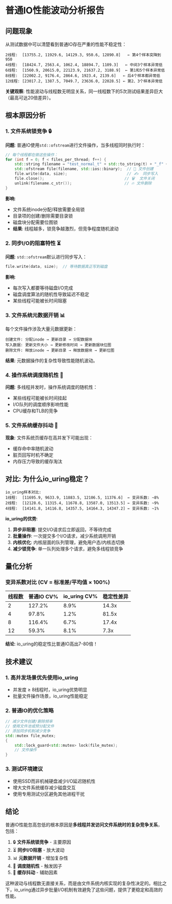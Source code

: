 # 普通IO性能波动分析报告

## 问题现象

从测试数据中可以清楚看到普通IO存在严重的性能不稳定性：

```
2线程:  [13755.2, 11929.6, 14129.3, 950.6, 12890.8]   ← 第4个样本突降到950
4线程:  [18424.7, 2563.4, 1062.4, 18894.7, 1109.3]   ← 中间3个样本异常低
6线程:  [1560.9, 20615.0, 22123.9, 21637.2, 3188.9]  ← 第1和5个样本异常低
8线程:  [22002.2, 9176.4, 2864.6, 1923.4, 2139.6]   ← 后4个样本都异常低
12线程: [23017.2, 1387.5, 7049.7, 23636.0, 22028.5] ← 第2、3个样本异常低
```

**关键观察**: 性能波动与线程数无明显关系，同一线程数下的5次测试结果差异巨大（最高可达20倍差异）。

## 根本原因分析

### 1. 文件系统锁竞争 🔒

**问题**: 普通IO使用`std::ofstream`进行文件操作，当多线程同时执行时：

```cpp
// 每个线程都在做这些操作：
for (int f = 0; f < files_per_thread; f++) {
    std::string filename = "test_normal_t" + std::to_string(t) + "_f" + std::to_string(f) + ".dat";
    std::ofstream file(filename, std::ios::binary);  // 📁 文件创建
    file.write(data, size);                          // ✍️  同步写入
    file.close();                                   // 🗑️  文件关闭
    unlink(filename.c_str());                       // 🔥 文件删除
}
```

**影响**:
- 文件系统inode分配/释放需要全局锁
- 目录项的创建/删除需要目录锁
- 磁盘块分配需要位图锁
- **结果**: 线程越多，锁竞争越激烈，但竞争程度随机波动

### 2. 同步I/O的阻塞特性 ⏳

**问题**: `std::ofstream`默认进行同步写入：
```cpp
file.write(data, size);  // 等待数据真正写到磁盘
```

**影响**:
- 每次写入都要等待磁盘I/O完成
- 磁盘调度算法的随机性导致延迟不稳定
- 某些线程可能被长时间阻塞

### 3. 文件系统元数据开销 📊

每个文件操作涉及大量元数据更新：
```
创建文件: 分配inode → 更新目录 → 分配数据块
写入数据: 更新文件大小 → 更新修改时间 → 更新数据块位图
删除文件: 释放inode → 更新目录 → 释放数据块 → 更新位图
```

**结果**: 元数据操作的复杂性导致性能随机波动。

### 4. 操作系统调度随机性 🎲

**问题**: 多线程并发时，操作系统调度的随机性：
- 某些线程可能被长时间挂起
- I/O队列的调度顺序影响性能
- CPU缓存和TLB的竞争

### 5. 文件系统缓存抖动 💾

**现象**: 文件系统页缓存在高并发下可能出现：
- 缓存命中率随机波动
- 脏页回写时机不确定
- 内存压力导致的缓存淘汰

## 对比: 为什么io_uring稳定？

```
io_uring样本对比:
1线程:  [11695.9, 9633.9, 11883.5, 12106.5, 11376.6]  ← 变异系数: ~8%
2线程:  [12128.6, 11315.4, 11678.8, 13587.0, 13513.5] ← 变异系数: ~9%
4线程:  [14141.8, 14116.8, 14357.5, 14164.3, 14347.2] ← 变异系数: ~1%
```

**io_uring的优势**:

1. **异步非阻塞**: 提交I/O请求后立即返回，不等待完成
2. **批量操作**: 一次提交多个I/O请求，减少系统调用开销
3. **内核优化**: 内核层面的队列管理，避免用户态/内核态切换
4. **减少锁竞争**: 单一队列处理多个请求，避免多线程锁竞争

## 量化分析

### 变异系数对比 (CV = 标准差/平均值 × 100%)

| 线程数 | 普通IO CV% | io_uring CV% | 稳定性差异 |
|-------|-----------|--------------|-----------|
| 2     | 127.2%    | 8.9%         | 14.3x     |
| 4     | 97.8%     | 1.2%         | 81.5x     |
| 8     | 116.4%    | 6.7%         | 17.4x     |
| 12    | 59.3%     | 8.1%         | 7.3x      |

**结论**: io_uring的稳定性比普通IO高出7-80倍！

## 技术建议

### 1. 高并发场景优先使用io_uring
- 并发度 ≥ 8线程时，io_uring优势明显
- 批量文件操作场景，io_uring性能稳定

### 2. 普通IO的优化策略
```cpp
// 减少文件创建/删除频率
// 使用文件池或预分配文件
// 添加同步机制减少竞争
std::mutex file_mutex;
{
    std::lock_guard<std::mutex> lock(file_mutex);
    // 文件操作
}
```

### 3. 测试环境建议
- 使用SSD而非机械硬盘减少I/O延迟随机性
- 增大文件系统缓存减少磁盘交互
- 使用专用测试分区避免其他进程干扰

## 结论

普通IO性能忽高忽低的根本原因是**多线程并发访问文件系统时的复杂竞争关系**，包括：

1. 🔒 **文件系统锁竞争** - 主要原因
2. ⏳ **同步I/O阻塞** - 放大波动
3. 📊 **元数据开销** - 增加复杂性
4. 🎲 **调度随机性** - 触发因子
5. 💾 **缓存抖动** - 辅助因素

这种波动与线程数无直接关系，而是由文件系统内核实现的复杂性决定的。相比之下，io_uring通过异步批量I/O机制有效避免了这些问题，提供了更稳定和高效的性能。
